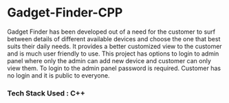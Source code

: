 # Gadget-Finder-CPP

Gadget Finder has been developed out of a need for the customer to surf between details of different available devices and choose the one that best suits their daily needs. It provides a better customized view to the customer and is much user friendly to use. This project has options to login to admin panel where only the admin can add new device and customer can only view them. To login to the admin panel password is required. Customer has no login and it is public to everyone.

### Tech Stack Used : C++
